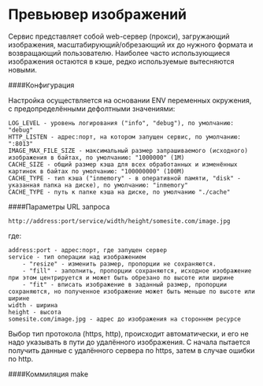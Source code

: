 # Превьювер изображений
Сервис представляет собой web-сервер (прокси), загружающий изображения, масштабирующий/обрезающий их до нужного формата 
и возвращающий пользователю.
Наиболее часто использующиеся изображения остаются в кэше, редко используемые вытесняются новыми.

####Конфигурация

Настройка осуществляется на основании ENV переменных окружения, с предопределёнными дефолтными значениями:

    LOG_LEVEL - уровень логирования ("info", "debug"), по умолчанию: "debug"
    HTTP_LISTEN - адрес:порт, на котором запущен сервис, по умолчанию: ":8013"
    IMAGE_MAX_FILE_SIZE - максимальный размер запрашиваемого (исходного) изображения в байтах, по умолчанию: "1000000" (1M)
    CACHE_SIZE - общий размер кэша для всех обработанных и изменённых картинок в байтах по умолчанию: "100000000" (100M)
    CACHE_TYPE - тип кэша ("inmemory" - в оперативной памяти, "disk" - указанная папка на диске), по умолчанию: "inmemory"
    CACHE_TYPE - путь к папке кэша на диске, по умолчанию "./cache"
    
####Параметры URL запроса

    http://address:port/service/width/height/somesite.com/image.jpg
    
где: 

    address:port - адрес:порт, где запущен сервер
    service - тип операции над изображением 
        - "resize" - изменить размер, пропорции не сохраняются. 
        - "fill" - заполнить, пропорции сохраняются, исходное изображение при этом центрируется и может быть обрезано по высоте или ширине
        - "fit" - вписать изображение в заданный размер, пропорции сохраняются, но полученное изображение может быть меньше по высоте или ширине
    width - ширина
    height - высота 
    somesite.com/image.jpg - адрес до изображения на стороннем ресурсе
    
Выбор тип протокола (https, http), происходит автоматически, и его не надо указывать в пути до удалённого изображения. 
С начала пытается получить данные с удалённого сервера по https, затем в случае ошибки по http.

####Коммиляция
    make